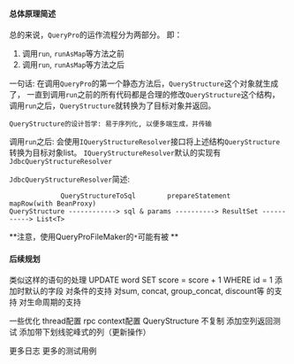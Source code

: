 
#### 总体原理简述

总的来说，`QueryPro`的运作流程分为两部分。
即：
1. 调用`run`, `runAsMap`等方法之前
2. 调用`run`, `runAsMap`等方法之后

一句话: 在调用`QueryPro`的第一个静态方法后，`QueryStructure`这个对象就生成了，
一直到调用`run`之前的所有代码都是合理的修改`QueryStructure`这个结构，
调用`run`之后，`QueryStructure`就转换为了目标对象并返回。

```
QueryStructure的设计哲学: 易于序列化, 以便多端生成，并传输
```

调用`run`之后: 会使用`IQueryStructureResolver`接口将上述结构`QueryStructure`转换为目标对象list。
`IQueryStructureResolver`默认的实现有`JdbcQueryStructureResolver`

`JdbcQueryStructureResolver`简述:
```
             QueryStructureToSql        prepareStatement     mapRow(with BeanProxy)
QueryStructure ------------> sql & params ----------> ResultSet -----------> List<T>
```

**注意，使用QueryProFileMaker的`*`可能有被 **


#### 后续规划
类似这样的语句的处理 UPDATE word SET score = score + 1 WHERE id = 1
添加时默认的字段
对条件的支持
对sum, concat, group_concat, discount等 的支持
对生命周期的支持

一些优化
thread配置
rpc context配置
QueryStructure 不复制
添加空列返回测试
添加带下划线驼峰式的列（更新操作）

更多日志
更多的测试用例
